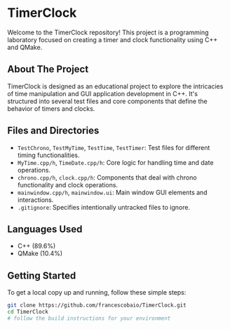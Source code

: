 # TimerClock

Welcome to the TimerClock repository! This project is a programming laboratory focused on creating a timer and clock functionality using C++ and QMake.

## About The Project

TimerClock is designed as an educational project to explore the intricacies of time manipulation and GUI application development in C++. It's structured into several test files and core components that define the behavior of timers and clocks.

## Files and Directories

- `TestChrono`, `TestMyTime`, `TestTime`, `TestTimer`: Test files for different timing functionalities.
- `MyTime.cpp/h`, `TimeDate.cpp/h`: Core logic for handling time and date operations.
- `chrono.cpp/h`, `clock.cpp/h`: Components that deal with chrono functionality and clock operations.
- `mainwindow.cpp/h`, `mainwindow.ui`: Main window GUI elements and interactions.
- `.gitignore`: Specifies intentionally untracked files to ignore.

## Languages Used

- C++ (89.6%)
- QMake (10.4%)

## Getting Started

To get a local copy up and running, follow these simple steps:

```bash
git clone https://github.com/francescobaio/TimerClock.git
cd TimerClock
# follow the build instructions for your environment
